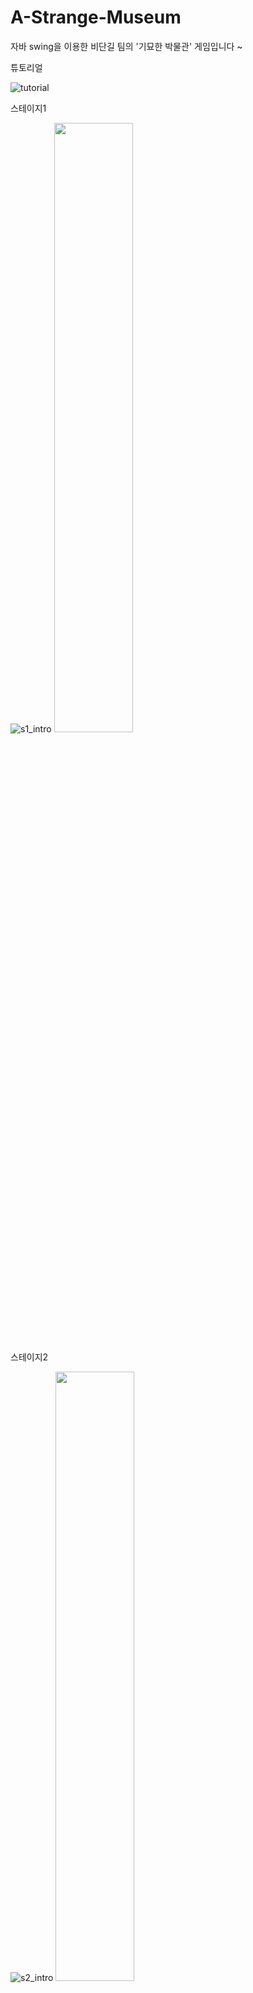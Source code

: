 # A-Strange-Museum
자바 swing을 이용한 비단길 팀의 '기묘한 박물관' 게임입니다 ~ 



튜토리얼

![tutorial](https://user-images.githubusercontent.com/87340601/206854769-ae6de487-1386-4f01-bb57-8256fb0d27e2.gif)


스테이지1

![s1_intro](https://user-images.githubusercontent.com/87340601/206854775-6bf4ae4b-e764-4756-82b2-1ced8ab6e856.gif)
<img width="50%" src="https://user-images.githubusercontent.com/87340601/206854973-715fcf39-2baf-421e-b343-46348155e4e8.png"/>

스테이지2 

![s2_intro](https://user-images.githubusercontent.com/87340601/206854781-19c90e83-e244-4862-b9af-75954f31c7b4.gif)
<img width="50%" src="https://user-images.githubusercontent.com/87340601/206854977-a35f857b-8d8b-46d0-b981-9946f945a09d.png"/>


스테이지3 

![s3_intro](https://user-images.githubusercontent.com/87340601/206854786-8f1cb46e-35d3-4cbd-8b5a-77e6cfbccdf8.gif)
<img width="50%" src="https://user-images.githubusercontent.com/87340601/206854975-5177946e-39ba-4f9d-b47d-17b0fd32ecf5.png"/>


엔딩크레딧

![ending_credit](https://user-images.githubusercontent.com/87340601/206854789-5b520479-537d-4b2e-b214-c2c0339ab5f3.gif)


![발표1](https://user-images.githubusercontent.com/87340601/206853617-965f0f34-73a9-414a-8d9a-f5e6e096246f.png)
![발표2](https://user-images.githubusercontent.com/87340601/206853618-df763026-3096-43a8-87bc-0073a7d8f3a7.png)
![발표3](https://user-images.githubusercontent.com/87340601/206853619-8d0a51ee-d789-42c9-9090-f8817f33c368.png)
![발표4](https://user-images.githubusercontent.com/87340601/206853622-23a721cd-4b2f-4dda-8eed-ce5f50a87e8e.png)
![발표5](https://user-images.githubusercontent.com/87340601/206853625-5e978bc4-5d7d-4302-bc4b-c22c180462cd.png)
![발표6](https://user-images.githubusercontent.com/87340601/206853629-65dd9061-4a2e-431c-90aa-9854cf4f1758.png)
![발표7](https://user-images.githubusercontent.com/87340601/206853631-eca670c3-f406-40b3-a2d9-fa16fe769ee8.png)
![발표8](https://user-images.githubusercontent.com/87340601/206853634-54a58662-245e-47f3-a35e-34fe395e39c3.png)
![발표9](https://user-images.githubusercontent.com/87340601/206853637-44c31174-0b9b-4042-ac51-3a5d5826c963.png)
